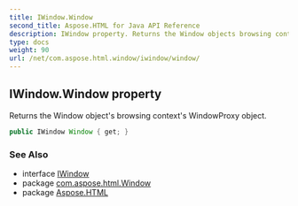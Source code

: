 ```yaml
---
title: IWindow.Window
second_title: Aspose.HTML for Java API Reference
description: IWindow property. Returns the Window objects browsing contexts WindowProxy object
type: docs
weight: 90
url: /net/com.aspose.html.window/iwindow/window/
---
```

## IWindow.Window property

Returns the Window object's browsing context's WindowProxy object.

```java
public IWindow Window { get; }
```

### See Also

* interface [IWindow](../)
* package [com.aspose.html.Window](../../iwindow/)
* package [Aspose.HTML](../../../)
